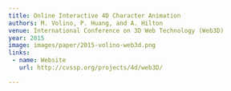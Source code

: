 ```yaml
---
title: Online Interactive 4D Character Animation
authors: M. Volino, P. Huang, and A. Hilton
venue: International Conference on 3D Web Technology (Web3D)
year: 2015
image: images/paper/2015-volino-web3d.png
links:
 - name: Website
   url: http://cvssp.org/projects/4d/web3D/

---
```

